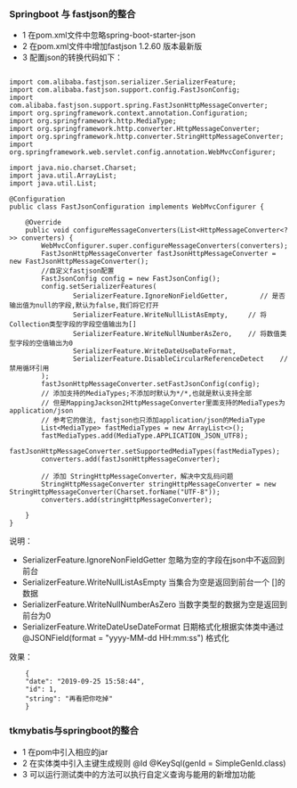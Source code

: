 ### Springboot 与 fastjson的整合
* 1 在pom.xml文件中忽略spring-boot-starter-json
* 2 在pom.xml文件中增加fastjson 1.2.60 版本最新版
* 3 配置json的转换代码如下：
```
    
import com.alibaba.fastjson.serializer.SerializerFeature;
import com.alibaba.fastjson.support.config.FastJsonConfig;
import com.alibaba.fastjson.support.spring.FastJsonHttpMessageConverter;
import org.springframework.context.annotation.Configuration;
import org.springframework.http.MediaType;
import org.springframework.http.converter.HttpMessageConverter;
import org.springframework.http.converter.StringHttpMessageConverter;
import org.springframework.web.servlet.config.annotation.WebMvcConfigurer;

import java.nio.charset.Charset;
import java.util.ArrayList;
import java.util.List;

@Configuration
public class FastJsonConfiguration implements WebMvcConfigurer {

    @Override
    public void configureMessageConverters(List<HttpMessageConverter<?>> converters) {
        WebMvcConfigurer.super.configureMessageConverters(converters);
        FastJsonHttpMessageConverter fastJsonHttpMessageConverter = new FastJsonHttpMessageConverter();
        //自定义fastjson配置
        FastJsonConfig config = new FastJsonConfig();
        config.setSerializerFeatures(
                SerializerFeature.IgnoreNonFieldGetter,        // 是否输出值为null的字段,默认为false,我们将它打开
                SerializerFeature.WriteNullListAsEmpty,     // 将Collection类型字段的字段空值输出为[]
                SerializerFeature.WriteNullNumberAsZero,    // 将数值类型字段的空值输出为0
                SerializerFeature.WriteDateUseDateFormat,
                SerializerFeature.DisableCircularReferenceDetect    // 禁用循环引用
        );
        fastJsonHttpMessageConverter.setFastJsonConfig(config);
        // 添加支持的MediaTypes;不添加时默认为*/*,也就是默认支持全部
        // 但是MappingJackson2HttpMessageConverter里面支持的MediaTypes为application/json
        // 参考它的做法, fastjson也只添加application/json的MediaType
        List<MediaType> fastMediaTypes = new ArrayList<>();
        fastMediaTypes.add(MediaType.APPLICATION_JSON_UTF8);
        fastJsonHttpMessageConverter.setSupportedMediaTypes(fastMediaTypes);
        converters.add(fastJsonHttpMessageConverter);

        // 添加 StringHttpMessageConverter，解决中文乱码问题
        StringHttpMessageConverter stringHttpMessageConverter = new StringHttpMessageConverter(Charset.forName("UTF-8"));
        converters.add(stringHttpMessageConverter);

    }
}
```
说明：
* SerializerFeature.IgnoreNonFieldGetter 忽略为空的字段在json中不返回到前台
* SerializerFeature.WriteNullListAsEmpty 当集合为空是返回到前台一个 []的数据
* SerializerFeature.WriteNullNumberAsZero 当数字类型的数据为空是返回到前台为0
* SerializerFeature.WriteDateUseDateFormat 日期格式化根据实体类中通过@JSONField(format = "yyyy-MM-dd HH:mm:ss") 格式化

效果：
```
    {
    "date": "2019-09-25 15:58:44",
    "id": 1,
    "string": "再看把你吃掉"
    }
```
### tkmybatis与springboot的整合

* 1 在pom中引入相应的jar
* 2 在实体类中引入主键生成规则  @Id  @KeySql(genId = SimpleGenId.class)
* 3 可以运行测试类中的方法可以执行自定义查询与能用的新增加功能
